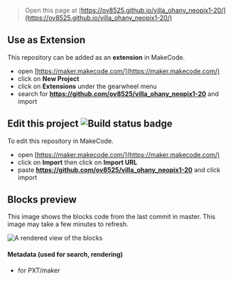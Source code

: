 
> Open this page at [https://ov8525.github.io/villa_ohany_neopix1-20/](https://ov8525.github.io/villa_ohany_neopix1-20/)

## Use as Extension

This repository can be added as an **extension** in MakeCode.

* open [https://maker.makecode.com/](https://maker.makecode.com/)
* click on **New Project**
* click on **Extensions** under the gearwheel menu
* search for **https://github.com/ov8525/villa_ohany_neopix1-20** and import

## Edit this project ![Build status badge](https://github.com/ov8525/villa_ohany_neopix1-20/workflows/MakeCode/badge.svg)

To edit this repository in MakeCode.

* open [https://maker.makecode.com/](https://maker.makecode.com/)
* click on **Import** then click on **Import URL**
* paste **https://github.com/ov8525/villa_ohany_neopix1-20** and click import

## Blocks preview

This image shows the blocks code from the last commit in master.
This image may take a few minutes to refresh.

![A rendered view of the blocks](https://github.com/ov8525/villa_ohany_neopix1-20/raw/master/.github/makecode/blocks.png)

#### Metadata (used for search, rendering)

* for PXT/maker
<script src="https://makecode.com/gh-pages-embed.js"></script><script>makeCodeRender("{{ site.makecode.home_url }}", "{{ site.github.owner_name }}/{{ site.github.repository_name }}");</script>
